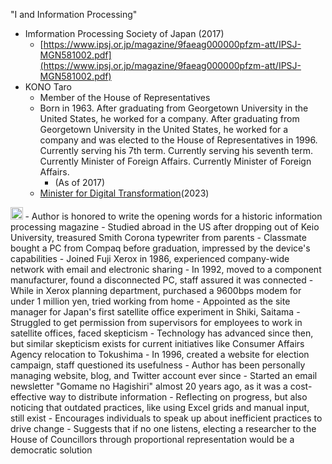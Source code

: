 
"I and Information Processing"
- Imformation Processing Society of Japan (2017)
    - [https://www.ipsj.or.jp/magazine/9faeag000000pfzm-att/IPSJ-MGN581002.pdf](https://www.ipsj.or.jp/magazine/9faeag000000pfzm-att/IPSJ-MGN581002.pdf)
- KONO Taro
    - Member of the House of Representatives
    - Born in 1963. After graduating from Georgetown University in the United States, he worked for a company. After graduating from Georgetown University in the United States, he worked for a company and was elected to the House of Representatives in 1996. Currently serving his 7th term. Currently serving his seventh term. Currently Minister of Foreign Affairs. Currently Minister of Foreign Affairs.
        - (As of 2017)
    - [Minister for Digital Transformation](https://www.digital.go.jp/en/about/leadership-en/)(2023)

<img src='https://scrapbox.io/api/pages/nishio/gpt-4/icon' alt='gpt-4.icon' height="19.5"/>
- Author is honored to write the opening words for a historic information processing magazine
- Studied abroad in the US after dropping out of Keio University, treasured Smith Corona typewriter from parents
- Classmate bought a PC from Compaq before graduation, impressed by the device's capabilities
- Joined Fuji Xerox in 1986, experienced company-wide network with email and electronic sharing
- In 1992, moved to a component manufacturer, found a disconnected PC, staff assured it was connected
- While in Xerox planning department, purchased a 9600bps modem for under 1 million yen, tried working from home
- Appointed as the site manager for Japan's first satellite office experiment in Shiki, Saitama
- Struggled to get permission from supervisors for employees to work in satellite offices, faced skepticism
- Technology has advanced since then, but similar skepticism exists for current initiatives like Consumer Affairs Agency relocation to Tokushima
- In 1996, created a website for election campaign, staff questioned its usefulness
- Author has been personally managing website, blog, and Twitter account ever since
- Started an email newsletter "Gomame no Hagishiri" almost 20 years ago, as it was a cost-effective way to distribute information
- Reflecting on progress, but also noticing that outdated practices, like using Excel grids and manual input, still exist
- Encourages individuals to speak up about inefficient practices to drive change
- Suggests that if no one listens, electing a researcher to the House of Councillors through proportional representation would be a democratic solution